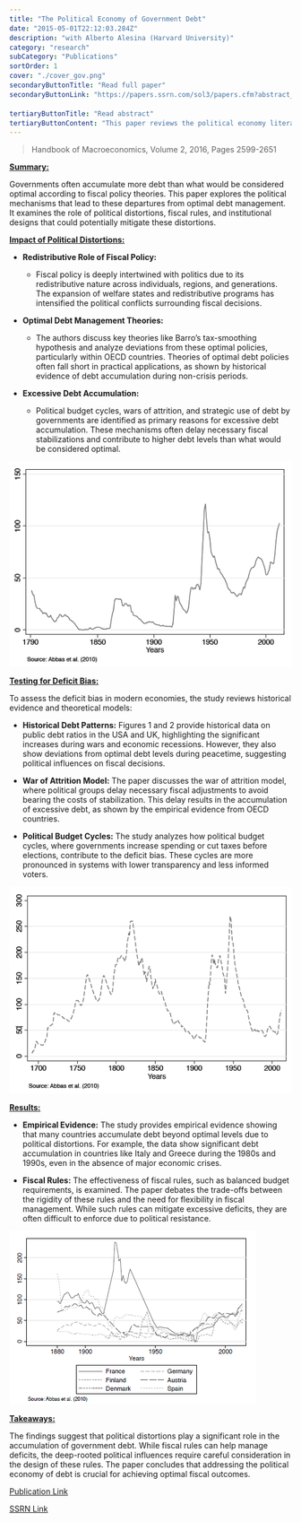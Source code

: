 ```yaml
---
title: "The Political Economy of Government Debt"
date: "2015-05-01T22:12:03.284Z"
description: "with Alberto Alesina (Harvard University)"
category: "research"
subCategory: "Publications"
sortOrder: 1
cover: "./cover_gov.png"
secondaryButtonTitle: "Read full paper"
secondaryButtonLink: "https://papers.ssrn.com/sol3/papers.cfm?abstract_id=2706322"

tertiaryButtonTitle: "Read abstract"
tertiaryButtonContent: "This paper reviews the political economy literature on why governments often accumulate more debt than what would be considered optimal according to fiscal policy prescriptions. The focus is on understanding the political distortions that lead to these departures from optimal debt management, and the potential institutional designs that could moderate these tendencies."
---
```


> Handbook of Macroeconomics, Volume 2, 2016, Pages 2599-2651

**<u>Summary:</u>**

Governments often accumulate more debt than what would be considered optimal according to fiscal policy theories. This paper explores the political mechanisms that lead to these departures from optimal debt management. It examines the role of political distortions, fiscal rules, and institutional designs that could potentially mitigate these distortions.

**<u>Impact of Political Distortions:</u>**

- **Redistributive Role of Fiscal Policy:**

  - Fiscal policy is deeply intertwined with politics due to its redistributive nature across individuals, regions, and generations. The expansion of welfare states and redistributive programs has intensified the political conflicts surrounding fiscal decisions.

- **Optimal Debt Management Theories:**

  - The authors discuss key theories like Barro’s tax-smoothing hypothesis and analyze deviations from these optimal policies, particularly within OECD countries. Theories of optimal debt policies often fall short in practical applications, as shown by historical evidence of debt accumulation during non-crisis periods.

- **Excessive Debt Accumulation:**
  - Political budget cycles, wars of attrition, and strategic use of debt by governments are identified as primary reasons for excessive debt accumulation. These mechanisms often delay necessary fiscal stabilizations and contribute to higher debt levels than what would be considered optimal.

![Figure 1: Ratio of Public Debt to Trend Real GDP in the USA, 1790-2012](./pe_figure1.png)

**<u>Testing for Deficit Bias:</u>**

To assess the deficit bias in modern economies, the study reviews historical evidence and theoretical models:

- **Historical Debt Patterns:** Figures 1 and 2 provide historical data on public debt ratios in the USA and UK, highlighting the significant increases during wars and economic recessions. However, they also show deviations from optimal debt levels during peacetime, suggesting political influences on fiscal decisions.

- **War of Attrition Model:** The paper discusses the war of attrition model, where political groups delay necessary fiscal adjustments to avoid bearing the costs of stabilization. This delay results in the accumulation of excessive debt, as shown by the empirical evidence from OECD countries.

- **Political Budget Cycles:** The study analyzes how political budget cycles, where governments increase spending or cut taxes before elections, contribute to the deficit bias. These cycles are more pronounced in systems with lower transparency and less informed voters.

![Figure 2: HRatio of Public Debt to Trend Real GDP in the UK, 1692-2012](./pe_figure2.png)

**<u>Results:</u>**

- **Empirical Evidence:** The study provides empirical evidence showing that many countries accumulate debt beyond optimal levels due to political distortions. For example, the data show significant debt accumulation in countries like Italy and Greece during the 1980s and 1990s, even in the absence of major economic crises.

- **Fiscal Rules:** The effectiveness of fiscal rules, such as balanced budget requirements, is examined. The paper debates the trade-offs between the rigidity of these rules and the need for flexibility in fiscal management. While such rules can mitigate excessive deficits, they are often difficult to enforce due to political resistance.

![Figure 4: Low Debt Countries: Ratio of Public Debt to Trend Real GDP, 1880-2000](./pe_figure4.png)

**<u>Takeaways:</u>**

The findings suggest that political distortions play a significant role in the accumulation of government debt. While fiscal rules can help manage deficits, the deep-rooted political influences require careful consideration in the design of these rules. The paper concludes that addressing the political economy of debt is crucial for achieving optimal fiscal outcomes.

[Publication Link](https://www.sciencedirect.com/science/article/abs/pii/S157400481600015X)

[SSRN Link](https://papers.ssrn.com/sol3/papers.cfm?abstract_id=2706322)
